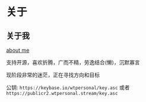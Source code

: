# 关于


## 关于我

[about me](/images/avataaar2.png)

支持开源，喜欢折腾，广而不精，劳逸结合(懒)，沉默寡言

现阶段非常的迷茫，正在寻找方向和目标

公钥: ```https://keybase.io/wtpersonal/key.asc``` 或者 ```https://publicr2.wtpersonal.stream/key.asc```

